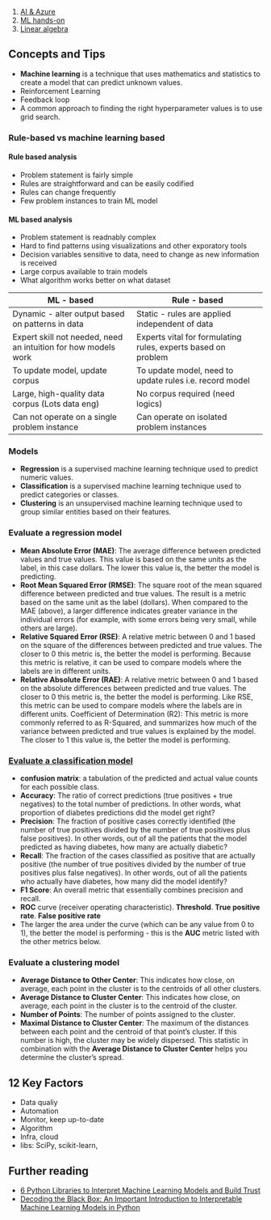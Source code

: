 1. [AI & Azure](ai_azure.md)
1. [ML hands-on](ml_handson.md)
1. [Linear algebra](linear_algebra.md)

## Concepts and Tips
* **Machine learning** is a technique that uses mathematics and statistics to create a model that can predict unknown values.
* Reinforcement Learning
* Feedback loop
* A common approach to finding the right hyperparameter values is to use grid search.

### Rule-based vs machine learning based
#### Rule based analysis
* Problem statement is fairly simple
* Rules are straightforward and can be easily codified
* Rules can change frequently
* Few problem instances to train ML model

#### ML based analysis
* Problem statement is readnably complex
* Hard to find patterns using visualizations and other exporatory tools
* Decision variables sensitive to data, need to change as new information is received
* Large corpus available to train models
* What algorithm works better on what dataset

ML - based | Rule - based
---|---|
Dynamic - alter output based on patterns in data | Static - rules are applied independent of data
Expert skill not needed, need an intuition for how models work | Experts vital for formulating rules, experts based on problem
To update model, update corpus | To update model, need to update rules i.e. record model
Large, high-quality data corpus (Lots data eng) | No corpus required (need logics)
Can not operate on a single problem instance | Can operate on isolated problem instances

### Models
* **Regression** is a supervised machine learning technique used to predict numeric values. 
* **Classification** is a supervised machine learning technique used to predict categories or classes.
* **Clustering** is an unsupervised machine learning technique used to group similar entities based on their features.


### Evaluate a regression model
* **Mean Absolute Error (MAE)**: The average difference between predicted values and true values. This value is based on the same units as the label, in this case dollars. The lower this value is, the better the model is predicting.
* **Root Mean Squared Error (RMSE)**: The square root of the mean squared difference between predicted and true values. The result is a metric based on the same unit as the label (dollars). When compared to the MAE (above), a larger difference indicates greater variance in the individual errors (for example, with some errors being very small, while others are large).
* **Relative Squared Error (RSE)**: A relative metric between 0 and 1 based on the square of the differences between predicted and true values. The closer to 0 this metric is, the better the model is performing. Because this metric is relative, it can be used to compare models where the labels are in different units.
* **Relative Absolute Error (RAE)**: A relative metric between 0 and 1 based on the absolute differences between predicted and true values. The closer to 0 this metric is, the better the model is performing. Like RSE, this metric can be used to compare models where the labels are in different units.
Coefficient of Determination (R2): This metric is more commonly referred to as R-Squared, and summarizes how much of the variance between predicted and true values is explained by the model. The closer to 1 this value is, the better the model is performing.

### [Evaluate a classification model](https://docs.microsoft.com/en-us/learn/modules/create-classification-model-azure-machine-learning-designer/evaluate-model)
* **confusion matrix**: a tabulation of the predicted and actual value counts for each possible class.
* **Accuracy**: The ratio of correct predictions (true positives + true negatives) to the total number of predictions. In other words, what proportion of diabetes predictions did the model get right?
* **Precision**: The fraction of positive cases correctly identified (the number of true positives divided by the number of true positives plus false positives). In other words, out of all the patients that the model predicted as having diabetes, how many are actually diabetic?
* **Recall**: The fraction of the cases classified as positive that are actually positive (the number of true positives divided by the number of true positives plus false negatives). In other words, out of all the patients who actually have diabetes, how many did the model identify?
* **F1 Score**: An overall metric that essentially combines precision and recall.
* **ROC** curve (receiver operating characteristic). **Threshold**. **True positive rate**. **False positive rate**
* The larger the area under the curve (which can be any value from 0 to 1), the better the model is performing - this is the **AUC** metric listed with the other metrics below.

### Evaluate a clustering model
* **Average Distance to Other Center**: This indicates how close, on average, each point in the cluster is to the centroids of all other clusters.
* **Average Distance to Cluster Center**: This indicates how close, on average, each point in the cluster is to the centroid of the cluster.
* **Number of Points**: The number of points assigned to the cluster.
* **Maximal Distance to Cluster Center**: The maximum of the distances between each point and the centroid of that point’s cluster. If this number is high, the cluster may be widely dispersed. This statistic in combination with the **Average Distance to Cluster Center** helps you determine the cluster’s spread.

## 12 Key Factors
* Data qualiy
* Automation
* Monitor, keep up-to-date
* Algorithm
* Infra, cloud
* libs: SciPy, scikit-learn, 

## Further reading
* [6 Python Libraries to Interpret Machine Learning Models and Build Trust](https://www.analyticsvidhya.com/blog/2020/03/6-python-libraries-interpret-machine-learning-models/)
* [Decoding the Black Box: An Important Introduction to Interpretable Machine Learning Models in Python](https://www.analyticsvidhya.com/blog/2019/08/decoding-black-box-step-by-step-guide-interpretable-machine-learning-models-python/?utm_source=blog&utm_medium=6-python-libraries-interpret-machine-learning-models)

